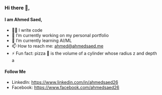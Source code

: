 ### Hi there 👋,
#### I am Ahmed Saed,

- 👨‍💻 I write code
- 🔭 I’m currently working on my personal portfolio 
- 🌱 I’m currently learning AI/ML
- 📫 How to reach me: ahmed@ahmedsaed.me
- ⚡ Fun fact: pizza 🍕 is the volume of a cylinder whose radius z and depth a

#### Follow Me

- LinkedIn: https://www.linkedin.com/in/ahmedsaed26
- Facebook: https://www.facebook.com/ahmedsaed26 
